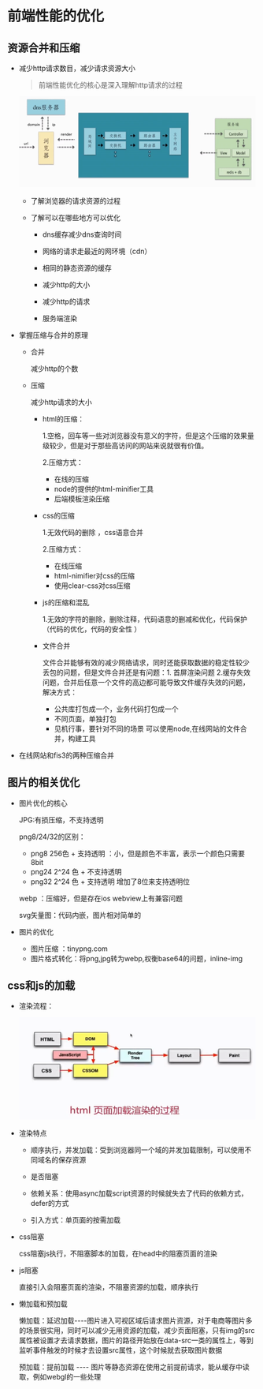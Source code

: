 # 前端性能的优化

## 资源合并和压缩

- 减少http请求数目，减少请求资源大小

   > 前端性能优化的核心是深入理解http请求的过程

    ![blockchain](1.png "http请求")
   - 了解浏览器的请求资源的过程

   - 了解可以在哪些地方可以优化

      - dns缓存减少dns查询时间

      - 网络的请求走最近的网环境（cdn）

      - 相同的静态资源的缓存

      - 减少http的大小

      - 减少http的请求

      - 服务端渲染

- 掌握压缩与合并的原理
   
   - 合并
   
        减少http的个数

   - 压缩

        减少http请求的大小
        
        - html的压缩：

          1.空格，回车等一些对浏览器没有意义的字符，但是这个压缩的效果量级较少，但是对于那些高访问的网站来说就很有价值。

          2.压缩方式：
          - 在线的压缩
          - node的提供的html-minifier工具
          - 后端模板渲染压缩
        - css的压缩

            1.无效代码的删除 ，css语意合并

            2.压缩方式：
            - 在线压缩
            - html-nimifier对css的压缩
            - 使用clear-css对css压缩
        - js的压缩和混乱

            1.无效的字符的删除，删除注释，代码语意的删减和优化，代码保护（代码的优化，代码的安全性 ）
        - 文件合并  

            文件合并能够有效的减少网络请求，同时还能获取数据的稳定性较少丢包的问题，但是文件合并还是有问题：1. 首屏渲染问题 2.缓存失效问题，合并后任意一个文件的高边都可能导致文件缓存失效的问题，解决方式：

            - 公共库打包成一个，业务代码打包成一个
            - 不同页面，单独打包
            - 见机行事，要针对不同的场景
            可以使用node,在线网站的文件合并，构建工具



- 在线网站和fis3的两种压缩合并

## 图片的相关优化

   - 图片优化的核心

       JPG:有损压缩，不支持透明

       png8/24/32的区别：

       - png8 256色 + 支持透明 ：小，但是颜色不丰富，表示一个颜色只需要8bit
       - png24 2^24 色 + 不支持透明
       - png32 2^24 色 + 支持透明 增加了8位来支持透明位

       webp ：压缩好，但是存在ios webview上有兼容问题

       svg矢量图：代码内嵌，图片相对简单的 

   - 图片的优化

        - 图片压缩 ：tinypng.com
        - 图片格式转化：将png,jpg转为webp,权衡base64的问题，inline-img
## css和js的加载

   - 渲染流程：

        ![blockchain](2.png "http请求")

   - 渲染特点

     - 顺序执行，并发加载：受到浏览器同一个域的并发加载限制，可以使用不同域名的保存资源

     - 是否阻塞

     - 依赖关系：使用async加载script资源的时候就失去了代码的依赖方式，defer的方式

     - 引入方式：单页面的按需加载

   - css阻塞

       css阻塞js执行，不阻塞脚本的加载，在head中的阻塞页面的渲染

   - js阻塞
           
      直接引入会阻塞页面的渲染，不阻塞资源的加载，顺序执行

   - 懒加载和预加载        

       懒加载：延迟加载----图片进入可视区域后请求图片资源，对于电商等图片多的场景很实用，同时可以减少无用资源的加载，减少页面阻塞，只有img的src属性被设置才去请求数据，图片的路径开始放在data-src一类的属性上，等到监听事件触发的时候才去设置src属性，这个时候就去获取图片数据

       预加载：提前加载 ---- 图片等静态资源在使用之前提前请求，能从缓存中读取，例如webgl的一些处理